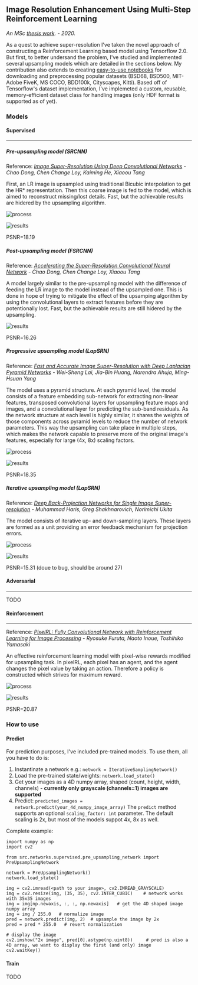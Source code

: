 ## Image Resolution Enhancement Using Multi-Step Reinforcement Learning 
_An MSc [thesis work](https://github.com/nyikovicsmate/thesis/blob/master/documentation/thesis_description.pdf "thesis description"). - 2020._  

As a quest to achieve super-resolution I've taken the novel approach of constructing a Reinforcement Learning 
based model using Tensorflow 2.0. But first, to better undersand the problem, I've studied and implemented 
several upsampling models which are detailed in the sections below. My contribution also extends to creating 
[easy-to-use notebooks](https://github.com/nyikovicsmate/thesis/tree/master/utils/datasets)
for downloading and preprocessing popular datasets (BSD68, BSD500, MIT-Adobe FiveK, MS COCO, BDD100k, Cityscapes, Kitti).
Based off of Tensorflow's dataset implementation, I've implemeted a custom, reusable, memory-efficient dataset class for
handling images (only HDF format is supported as of yet).

### Models

#### Supervised

---

##### Pre-upsampling model (SRCNN)

Reference: _[Image Super-Resolution Using Deep
Convolutional Networks](https://arxiv.org/abs/1501.00092) - Chao Dong, Chen Change Loy, Kaiming He, Xiaoou Tang_

First, an LR image is upsampled using traditional Bicubic interpolation to get the HR* representation. Then this coarse 
image is fed to the model, which is aimed to reconstruct missing/lost details. Fast, but the achievable results are 
hidered by the upsampling algorithm.
 
![process](https://raw.githubusercontent.com/nyikovicsmate/thesis/master/documentation/img/pre0.png)

![results](https://raw.githubusercontent.com/nyikovicsmate/thesis/master/documentation/img/pre_r.png)

PSNR=18.19

##### Post-upsampling model (FSRCNN)

Reference: _[Accelerating the Super-Resolution Convolutional Neural Network](https://arxiv.org/abs/1608.00367) - Chao Dong, Chen Change Loy, Xiaoou Tang_

A model largely similar to the pre-upsampling model with the difference of feeding the LR image to the model instead 
of the upsampled one. This is done in hope of trying to mitigate the effect of the upsamping algorithm by using the 
convolutional layers to extract features before they are potentionally lost. Fast, but the achievable results are 
still hidered by the upsampling.

![results](https://raw.githubusercontent.com/nyikovicsmate/thesis/master/documentation/img/post_r.png)

PSNR=16.26

##### Progressive upsampling model (LapSRN)

Reference: _[Fast and Accurate Image Super-Resolution with
Deep Laplacian Pyramid Networks](https://arxiv.org/abs/1710.01992) - Wei-Sheng Lai, Jia-Bin Huang, Narendra Ahuja, Ming-Hsuan Yang_

The model uses a pyramid structure. At each pyramid level, the model consists of a feature embedding sub-network for 
extracting non-linear features, transposed convolutional layers for upsampling feature maps and images, and a 
convolutional layer for predicting the sub-band residuals. As the network structure at each level is highly similar, 
it shares the weights of those components across pyramid levels to reduce the number of network parameters. This way 
the upsampling can take place in multiple steps, which makes the network capable to preserve more of the original image's
features, especially for large (4x, 8x) scaling factors. 

![process](https://raw.githubusercontent.com/nyikovicsmate/thesis/master/documentation/img/prog0.png)

![results](https://raw.githubusercontent.com/nyikovicsmate/thesis/master/documentation/img/prog_r.png)

PSNR=18.35

##### Iterative upsampling model (LapSRN)

Reference: _[Deep Back-Projection Networks for Single Image Super-resolution](https://arxiv.org/abs/1904.05677) - Muhammad Haris, Greg Shakhnarovich, Norimichi Ukita_

The model consists of iterative up- and down-sampling layers. These layers are formed as a unit providing an error 
feedback mechanism for projection errors. 

![process](https://raw.githubusercontent.com/nyikovicsmate/thesis/master/documentation/img/iter0.png)

![results](https://raw.githubusercontent.com/nyikovicsmate/thesis/master/documentation/img/iter_r.png)

PSNR=15.31 (doue to bug, should be around 27)

#### Adversarial

---

TODO

#### Reinforcement

---

Reference: _[PixelRL: Fully Convolutional Network with Reinforcement Learning for Image Processing](https://arxiv.org/abs/1912.07190) - Ryosuke Furuta, Naoto Inoue, Toshihiko Yamasaki_    

An effective reinforcement learning model with pixel-wise rewards modified for upsampling task. In pixelRL, each pixel 
has an agent, and the agent changes the pixel value by taking an action. Therefore a policy is constructed which 
strives for maximum reward.

![process](https://raw.githubusercontent.com/nyikovicsmate/thesis/master/documentation/img/reinf0.png)

![results](https://raw.githubusercontent.com/nyikovicsmate/thesis/master/documentation/img/reinf_r.png)

PSNR=20.87

### How to use

#### Predict

For prediction purposes, I've included pre-trained models. To use them, all you have to do is:
1. Instantinate a network e.g.: `network = IterativeSamplingNetwork()` 
2. Load the pre-trained state/weights: `network.load_state()`
3. Get your images as a 4D numpy array, shaped (count, height, width, channels) - **currently only grayscale (channels=1) images are supported**
4. Predict: `predicted_images = network.predict(your_4d_numpy_image_array)` The `predict` method supports an optional `scaling_factor: int` parameter. The default scaling is 2x, but most of the models suppot 4x, 8x as well.  

Complete example:

```
import numpy as np
import cv2

from src.networks.supervised.pre_upsampling_network import PreUpsamplingNetwork

network = PreUpsamplingNetwork()
network.load_state()

img = cv2.imread(<path to your image>, cv2.IMREAD_GRAYSCALE)
img = cv2.resize(img, (35, 35), cv2.INTER_CUBIC)    # network works with 35x35 images
img = img[np.newaxis, :, :, np.newaxis]   # get the 4D shaped image numpy array
img = img / 255.0	# normalize image
pred = network.predict(img, 2)  # upsample the image by 2x
pred = pred * 255.0   # revert normalization

# display the image
cv2.imshow("2x image", pred[0].astype(np.uint8))     # pred is also a 4D array, we want to display the first (and only) image
cv2.waitKey()
```

#### Train

 TODO